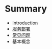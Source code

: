 # Summary

* [Introduction](README.md)
* [服务部署](fu_wu_bu_shu.md)
* [常见问题](chang_jian_wen_ti.md)
* 基本概念

